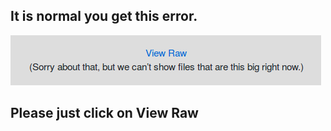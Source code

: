 ## It is normal you get this error.  
![error][]
## Please just click on **View Raw**

[error]: error.png
